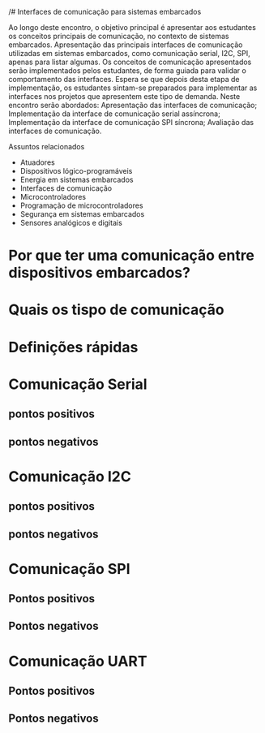 /# Interfaces de comunicação para sistemas embarcados

Ao longo deste encontro, o objetivo principal é apresentar aos estudantes os conceitos principais de comunicação, no contexto de sistemas embarcados. Apresentação das principais interfaces de comunicação utilizadas em sistemas embarcados, como comunicação serial, I2C, SPI, apenas para listar algumas. Os conceitos de comunicação apresentados serão implementados pelos estudantes, de forma guiada para validar o comportamento das interfaces. Espera se que depois desta etapa de implementação, os estudantes sintam-se preparados para implementar as interfaces nos projetos que apresentem este tipo de demanda. Neste encontro serão abordados: Apresentação das interfaces de comunicação; Implementação da interface de comunicação serial assíncrona; Implementação da interface de comunicação SPI síncrona; Avaliação das interfaces de comunicação.

Assuntos relacionados
* Atuadores
* Dispositivos lógico-programáveis
* Energia em sistemas embarcados
* Interfaces de comunicação
* Microcontroladores
* Programação de microcontroladores
* Segurança em sistemas embarcados
* Sensores analógicos e digitais


# Por que ter uma comunicação entre dispositivos embarcados?

# Quais os tispo de comunicação

# Definições rápidas

# Comunicação Serial
## pontos positivos

## pontos negativos

# Comunicação I2C

## pontos positivos

## pontos negativos

# Comunicação SPI

## Pontos positivos

## Pontos negativos

# Comunicação UART

## Pontos positivos

## Pontos negativos
